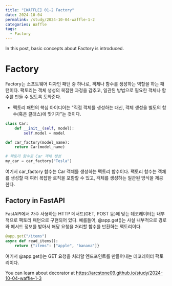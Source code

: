 ```yaml
---
title: "[WAFFLE] 01-2 Factory"
date: 2024-10-04
permalink: /study/2024-10-04-waffle-1-2
categories: Waffle
tags:
  - Factory
---
```


In this post, basic concepts about Factory is introduced. 

# Factory
Factory는 소프트웨어 디자인 패턴 중 하나로, 객체나 함수를 생성하는 역할을 하는 패턴이다. 팩토리는 객체 생성의 복잡한 과정을 감추고, 일관된 방법으로 필요한 객체나 함수를 만들 수 있도록 도와준다.
- 팩토리 패턴의 핵심 아이디어는 "직접 객체를 생성하는 대신, 객체 생성을 별도의 함수(혹은 클래스)에 맞기자"는 것이다.

```python
class Car:
    def __init__(self, model):
        self.model = model

def car_factory(model_name):
    return Car(model_name)

# 팩토리 함수로 Car 객체 생성
my_car = car_factory("Tesla")
```

여기서 car_factory 함수는 Car 객체를 생성하는 팩토리 함수이다. 팩토리 함수는 객체를 생성할 때 여러 복잡한 로직을 포함할 수 있고, 객체를 생성하는 일관된 방식을 제공한다.

## Factory in FastAPI
FastAPI에서 자주 사용하는 HTTP 메서드(GET, POST 등)에 맞는 데코레이터는 내부적으로 팩토리 패턴으로 구현되어 있다. 예를들어, @app.get()는 사실 내부적으로 경로와 메서드 정보를 받아서 해당 요청을 처리할 함수를 반환하는 팩토리이다.

```python
@app.get("/items")
async def read_items():
    return {"items": ["apple", "banana"]}
```

여기서 @app.get()는 GET 요청을 처리할 엔드포인트를 만들어내는 데코레이터 팩토리이다.

You can learn about decorator at https://arcstone09.github.io/study/2024-10-04-waffle-1-3